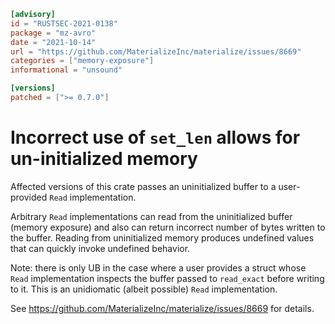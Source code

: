 ```toml
[advisory]
id = "RUSTSEC-2021-0138"
package = "mz-avro"
date = "2021-10-14"
url = "https://github.com/MaterializeInc/materialize/issues/8669"
categories = ["memory-exposure"]
informational = "unsound"

[versions]
patched = [">= 0.7.0"]
```

# Incorrect use of `set_len` allows for un-initialized memory

Affected versions of this crate passes an uninitialized buffer to a user-provided `Read` 
implementation.

Arbitrary `Read` implementations can read from the uninitialized buffer (memory exposure)
and also can return incorrect number of bytes written to the buffer.
Reading from uninitialized memory produces undefined values that can quickly invoke
undefined behavior.

Note: there is only UB in the case where a user provides a struct whose `Read`
implementation inspects the buffer passed to `read_exact` before writing to it.
This is an unidiomatic (albeit possible) `Read` implementation.

See https://github.com/MaterializeInc/materialize/issues/8669 for details.
